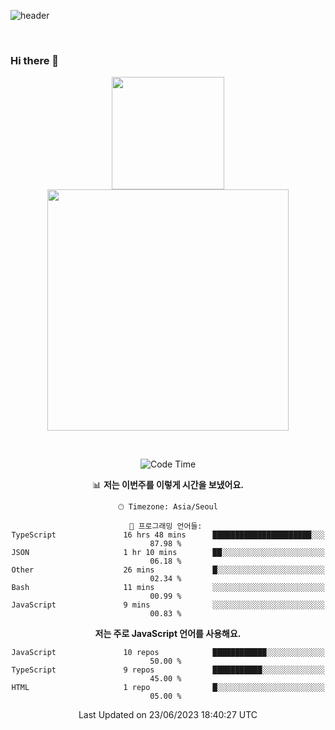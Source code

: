 ![header](https://capsule-render.vercel.app/api?type=waving&amp;color=timeGradient&amp;height=300&amp;section=header&amp;animation=fadeIn&amp;fontSize=55&amp;fontAlignY=40&amp;text=thornewater%20Github&amp;descSize=30)

<br>


### Hi there 👋

<div align="center">
   <p display="inline">
    <a href="https://github.com/thornewater">
     <img height="180" src="https://github-readme-stats.vercel.app/api?username=thornewater&theme=radical&show_icons=true" />
     <img width="386" src="https://github-readme-stats.vercel.app/api/top-langs/?username=thornewater&layout=compact&theme=radical&show_icons=true" />
    </a>
  </p>





<br>


<!--START_SECTION:waka-->
![Code Time](http://img.shields.io/badge/Code%20Time-406%20hrs%2019%20mins-blue)

📊 **저는 이번주를 이렇게 시간을 보냈어요.** 

```text
🕑︎ Timezone: Asia/Seoul

💬 프로그래밍 언어들: 
TypeScript               16 hrs 48 mins      ██████████████████████░░░   87.98 % 
JSON                     1 hr 10 mins        ██░░░░░░░░░░░░░░░░░░░░░░░   06.18 % 
Other                    26 mins             █░░░░░░░░░░░░░░░░░░░░░░░░   02.34 % 
Bash                     11 mins             ░░░░░░░░░░░░░░░░░░░░░░░░░   00.99 % 
JavaScript               9 mins              ░░░░░░░░░░░░░░░░░░░░░░░░░   00.83 % 
```

**저는 주로 JavaScript 언어를 사용해요.** 

```text
JavaScript               10 repos            ████████████░░░░░░░░░░░░░   50.00 % 
TypeScript               9 repos             ███████████░░░░░░░░░░░░░░   45.00 % 
HTML                     1 repo              █░░░░░░░░░░░░░░░░░░░░░░░░   05.00 % 
```




 Last Updated on 23/06/2023 18:40:27 UTC
<!--END_SECTION:waka-->


<!--
**thornewater/thornewater** is a ✨ _special_ ✨ repository because its `README.md` (this file) appears on your GitHub profile.

Here are some ideas to get you started:

- 🔭 I’m currently working on ...
- 🌱 I’m currently learning ...
- 👯 I’m looking to collaborate on ...
- 🤔 I’m looking for help with ...
- 💬 Ask me about ...
- 📫 How to reach me: ...
- 😄 Pronouns: ...
- ⚡ Fun fact: ...
-->

